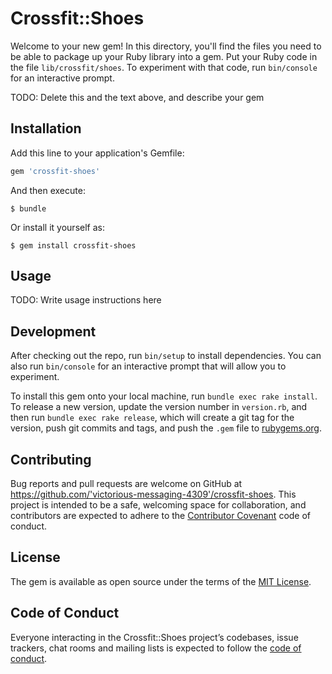 # Crossfit::Shoes

Welcome to your new gem! In this directory, you'll find the files you need to be able to package up your Ruby library into a gem. Put your Ruby code in the file `lib/crossfit/shoes`. To experiment with that code, run `bin/console` for an interactive prompt.

TODO: Delete this and the text above, and describe your gem

## Installation

Add this line to your application's Gemfile:

```ruby
gem 'crossfit-shoes'
```

And then execute:

    $ bundle

Or install it yourself as:

    $ gem install crossfit-shoes

## Usage

TODO: Write usage instructions here

## Development

After checking out the repo, run `bin/setup` to install dependencies. You can also run `bin/console` for an interactive prompt that will allow you to experiment.

To install this gem onto your local machine, run `bundle exec rake install`. To release a new version, update the version number in `version.rb`, and then run `bundle exec rake release`, which will create a git tag for the version, push git commits and tags, and push the `.gem` file to [rubygems.org](https://rubygems.org).

## Contributing

Bug reports and pull requests are welcome on GitHub at https://github.com/'victorious-messaging-4309'/crossfit-shoes. This project is intended to be a safe, welcoming space for collaboration, and contributors are expected to adhere to the [Contributor Covenant](http://contributor-covenant.org) code of conduct.

## License

The gem is available as open source under the terms of the [MIT License](https://opensource.org/licenses/MIT).

## Code of Conduct

Everyone interacting in the Crossfit::Shoes project’s codebases, issue trackers, chat rooms and mailing lists is expected to follow the [code of conduct](https://github.com/'victorious-messaging-4309'/crossfit-shoes/blob/master/CODE_OF_CONDUCT.md).
